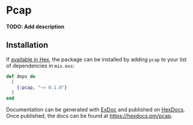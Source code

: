 # Pcap

**TODO: Add description**

## Installation

If [available in Hex](https://hex.pm/docs/publish), the package can be installed
by adding `pcap` to your list of dependencies in `mix.exs`:

```elixir
def deps do
  [
    {:pcap, "~> 0.1.0"}
  ]
end
```

Documentation can be generated with [ExDoc](https://github.com/elixir-lang/ex_doc)
and published on [HexDocs](https://hexdocs.pm). Once published, the docs can
be found at <https://hexdocs.pm/pcap>.

